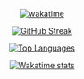 <div align="center">
  
[![wakatime](https://wakatime.com/badge/user/e564edaf-066d-4722-bb80-acfb140d2fbe.svg)](https://wakatime.com/@e564edaf-066d-4722-bb80-acfb140d2fbe)
  
</div>


<div align="center">
  
[![GitHub Streak](https://streak-stats.demolab.com?user=vinicius-rech&theme=transparent&hide_border=true&hide_longest_streak=false&card_width=495&hide_current_streak=false)](https://git.io/streak-stats) 
  
 
[![Top Languages](https://github-readme-stats.vercel.app/api/top-langs/?username=vinicius-rech&theme=transparent&show_icons=true&langs_count=4&card_width=495&hide_border=true)](https://github.com/r3c4-d3v/github-readme-stats)
  
[![Wakatime stats](https://github-readme-stats.vercel.app/api/wakatime?username=R3C4&theme=transparent&card_width=495&hide_border=true&number_format=long&langs_count=5)](https://github.com/r3c4-d3v/github-readme-stats)
  
</div>

